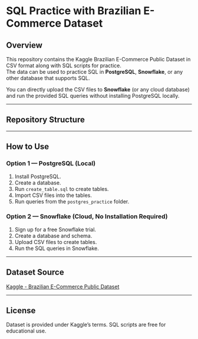 # SQL Practice with Brazilian E-Commerce Dataset

## Overview
This repository contains the Kaggle Brazilian E-Commerce Public Dataset in CSV format along with SQL scripts for practice.  
The data can be used to practice SQL in **PostgreSQL**, **Snowflake**, or any other database that supports SQL.

You can directly upload the CSV files to **Snowflake** (or any cloud database) and run the provided SQL queries without installing PostgreSQL locally.

---

## Repository Structure


---

## How to Use

### Option 1 — PostgreSQL (Local)
1. Install PostgreSQL.
2. Create a database.
3. Run `create_table.sql` to create tables.
4. Import CSV files into the tables.
5. Run queries from the `postgres_practice` folder.

### Option 2 — Snowflake (Cloud, No Installation Required)
1. Sign up for a free Snowflake trial.
2. Create a database and schema.
3. Upload CSV files to create tables.
4. Run the SQL queries in Snowflake.

---

## Dataset Source
[Kaggle - Brazilian E-Commerce Public Dataset](https://www.kaggle.com/datasets/olistbr/brazilian-ecommerce)

---

## License
Dataset is provided under Kaggle’s terms. SQL scripts are free for educational use.
